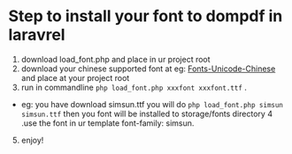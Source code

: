 # Step to install your font to dompdf in laravrel 

1. download load_font.php and place in ur project root
2. download your chinese supported font at eg: [Fonts-Unicode-Chinese](https://cooltext.com/Fonts-Unicode-Chinese) and place at your project root
3. run in commandline  `php load_font.php xxxfont xxxfont.ttf` .
+ eg: you have download simsun.ttf you will do `php load_font.php simsun simsun.ttf` then you font will be installed to storage/fonts directory
4 .use the font in ur template font-family: simsun.
5. enjoy!
